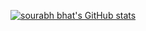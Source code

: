 [![sourabh bhat's GitHub stats](https://github-readme-stats.vercel.app/api?username=sourabhbhat&show_icons=true)](https://github.com/anuraghazra/github-readme-stats)


<!---
sourabhbhat/sourabhbhat is a ✨ special ✨ repository because its `README.md` (this file) appears on your GitHub profile.
You can click the Preview link to take a look at your changes.
--->
